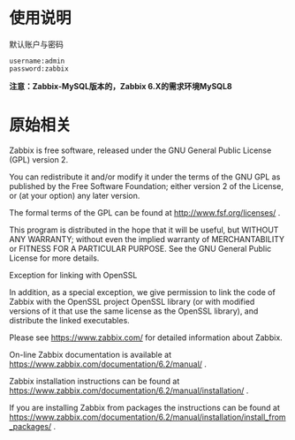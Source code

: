 # 使用说明

默认账户与密码

```
username:admin
password:zabbix
```

**注意：Zabbix-MySQL版本的，Zabbix 6.X的需求环境MySQL8**


# 原始相关

Zabbix is free software, released under the GNU General Public License
(GPL) version 2.

You can redistribute it and/or modify it under the terms of the GNU GPL
as published by the Free Software Foundation; either version 2 of the
License, or (at your option) any later version.

The formal terms of the GPL can be found at
http://www.fsf.org/licenses/ .

This program is distributed in the hope that it will be useful,
but WITHOUT ANY WARRANTY; without even the implied warranty of
MERCHANTABILITY or FITNESS FOR A PARTICULAR PURPOSE. See the GNU
General Public License for more details.

Exception for linking with OpenSSL

In addition, as a special exception, we give permission to link the code
of Zabbix with the OpenSSL project OpenSSL library (or with modified
versions of it that use the same license as the OpenSSL library), and
distribute the linked executables.

Please see https://www.zabbix.com/ for detailed information about Zabbix.

On-line Zabbix documentation is available at
https://www.zabbix.com/documentation/6.2/manual/ .

Zabbix installation instructions can be found at
https://www.zabbix.com/documentation/6.2/manual/installation/ .

If you are installing Zabbix from packages the instructions can be found at
https://www.zabbix.com/documentation/6.2/manual/installation/install_from_packages/ .